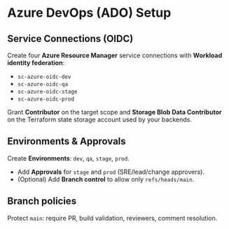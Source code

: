 # Azure DevOps (ADO) Setup

## Service Connections (OIDC)
Create four **Azure Resource Manager** service connections with **Workload identity federation**:
- `sc-azure-oidc-dev`
- `sc-azure-oidc-qa`
- `sc-azure-oidc-stage`
- `sc-azure-oidc-prod`

Grant **Contributor** on the target scope and **Storage Blob Data Contributor** on the Terraform state storage account used by your backends.

## Environments & Approvals
Create **Environments**: `dev`, `qa`, `stage`, `prod`.
- Add **Approvals** for `stage` and `prod` (SRE/lead/change approvers).
- (Optional) Add **Branch control** to allow only `refs/heads/main`.

## Branch policies
Protect `main`: require PR, build validation, reviewers, comment resolution.
